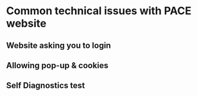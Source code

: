 # Common technical issues with PACE website

## Website asking you to login

## Allowing pop-up & cookies

## Self Diagnostics test

